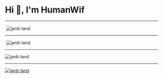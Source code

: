 <h1 align="left">Hi 👋, I'm HumanWif</h1>

---

<p>&nbsp;<img align="center" src="http://github-profile-summary-cards.vercel.app/api/cards/profile-details?username=Jardi-land&theme=buefy" alt="jardi-land" /></p>

---

<p>&nbsp;<img align="center" src="https://github-readme-stats.vercel.app/api?username=Jardi-land&count_private=true&show_icons=true?theme=buefy&locale=en" alt="jardi-land" /></p>

---

<p><img align="center" src="https://github-readme-stats.vercel.app/api/top-langs/?username=Jardi-land&layout=compact&count_private=true&locale=en" alt="jardi-land" /></p>

---

<p align="left"> <a href="https://github.com/ryo-ma/github-profile-trophy"><img src="https://github-profile-trophy.vercel.app/?username=jardi-land&title=Commit&title=Repositories" alt="jardi-land" /></a> </p>
